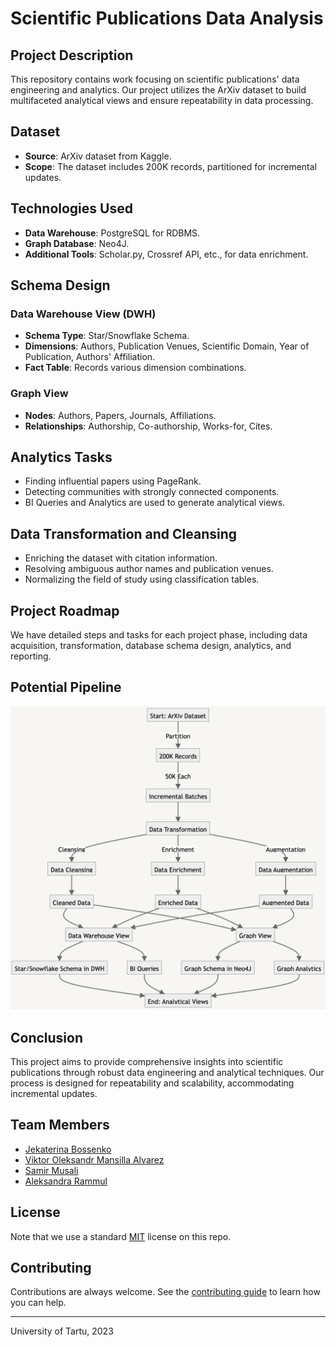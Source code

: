 # Scientific Publications Data Analysis

## Project Description

This repository contains work focusing on scientific publications' data engineering and analytics. Our project utilizes the ArXiv dataset to build multifaceted analytical views and ensure repeatability in data processing.

## Dataset

- **Source**: ArXiv dataset from Kaggle.
- **Scope**: The dataset includes 200K records, partitioned for incremental updates.

## Technologies Used

- **Data Warehouse**: PostgreSQL for RDBMS.
- **Graph Database**: Neo4J.
- **Additional Tools**: Scholar.py, Crossref API, etc., for data enrichment.

## Schema Design

### Data Warehouse View (DWH)

- **Schema Type**: Star/Snowflake Schema.
- **Dimensions**: Authors, Publication Venues, Scientific Domain, Year of Publication, Authors' Affiliation.
- **Fact Table**: Records various dimension combinations.

### Graph View

- **Nodes**: Authors, Papers, Journals, Affiliations.
- **Relationships**: Authorship, Co-authorship, Works-for, Cites.

## Analytics Tasks

- Finding influential papers using PageRank.
- Detecting communities with strongly connected components.
- BI Queries and Analytics are used to generate analytical views.

## Data Transformation and Cleansing

- Enriching the dataset with citation information.
- Resolving ambiguous author names and publication venues.
- Normalizing the field of study using classification tables.

## Project Roadmap

We have detailed steps and tasks for each project phase, including data acquisition, transformation, database schema design, analytics, and reporting.

## Potential Pipeline
![DAG Visualization](./assets/dag.png)

## Conclusion

This project aims to provide comprehensive insights into scientific publications through robust data engineering and analytical techniques. Our process is designed for repeatability and scalability, accommodating incremental updates.

## Team Members

- [Jekaterina Bossenko](mailto:jekaterina.bossenko@ut.ee)
- [Viktor Oleksandr Mansilla Alvarez](mailto:viktor.oleksandr.mansilla.alvarez@ut.ee)
- [Samir Musali](mailto:samir.musali@ut.ee)
- [Aleksandra Rammul](mailto:aleksandra.rammul@ut.ee)

## License

Note that we use a standard [MIT](./LICENSE) license on this repo.

## Contributing

Contributions are always welcome. See the [contributing guide](/CONTRIBUTING.md) to learn how you can help.

---

University of Tartu, 2023
